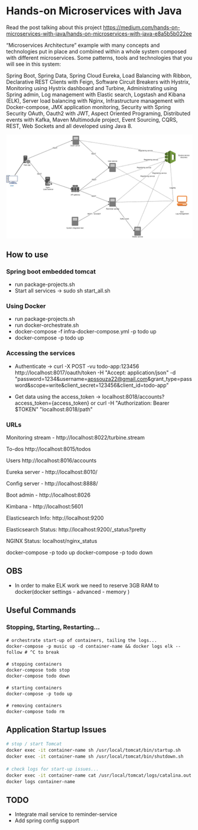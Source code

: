 # Hands-on Microservices with Java

Read the post talking about this project https://medium.com/hands-on-microservices-with-java/hands-on-microservices-with-java-e8a5b5b022ee
 
“Microservices Architecture” example with many concepts and technologies put in place and combined within a whole system composed with different microservices. 
Some patterns, tools and technologies that you will see in this system:

Spring Boot, Spring Data, Spring Cloud Eureka, Load Balancing with Ribbon, 
Declarative REST Clients with Feign, Software Circuit Breakers with Hystrix, 
Monitoring using Hystrix dashboard and Turbine, Administrating using Spring admin,
Log management with Elastic search, Logstash and Kibana (ELK), Server load balancing with Nginx,
Infrastructure management with Docker-compose, JMX application monitoring,
Security with Spring Security OAuth, Oauth2 with JWT, Aspect Oriented Programing, 
Distributed events with Kafka, Maven Multimodule project, Event Sourcing, 
CQRS, REST, Web Sockets and all developed using Java 8.

![Alt text](microservices-architecture.jpg?raw=true "microservices architecture")


## How to use

### Spring boot embedded tomcat
* run package-projects.sh
* Start all services -> sudo sh start_all.sh  

### Using Docker
* run package-projects.sh
* run docker-orchestrate.sh
* docker-compose -f infra-docker-compose.yml -p todo up
* docker-compose -p todo up 

### Accessing the services
* Authenticate -> curl -X POST -vu todo-app:123456 http://localhost:8017/oauth/token -H "Accept: application/json" -d "password=1234&username=apssouza22@gmail.com&grant_type=password&scope=write&client_secret=123456&client_id=todo-app"  

* Get data using the access_token -> localhost:8018/accounts?access_token={access_token} or curl -H "Authorization: Bearer $TOKEN" "localhost:8018/path"

### URLs
Monitoring stream - http://localhost:8022/turbine.stream

To-dos http://localhost:8015/todos

Users http://localhost:8016/accounts 

Eureka server - http://localhost:8010/

Config server - http://localhost:8888/

Boot admin - http://localhost:8026

Kimbana - http://localhost:5601

Elasticsearch Info: http://localhost:9200

Elasticsearch Status: http://localhost:9200/_status?pretty

NGINX Status: localhost/nginx_status

docker-compose -p todo up
docker-compose -p todo down

## OBS
* In order to make ELK work we need to reserve 3GB RAM to docker(docker settings - advanced - memory )

## Useful Commands

### Stopping, Starting, Restarting...

```
# orchestrate start-up of containers, tailing the logs...
docker-compose -p music up -d container-name && docker logs elk --follow # ^C to break

# stopping containers
docker-compose todo stop
docker-compose todo down

# starting containers
docker-compose -p todo up

# removing containers
docker-compose todo rm

```

## Application Startup Issues

```bash
# stop / start Tomcat
docker exec -it container-name sh /usr/local/tomcat/bin/startup.sh
docker exec -it container-name sh /usr/local/tomcat/bin/shutdown.sh

# check logs for start-up issues...
docker exec -it container-name cat /usr/local/tomcat/logs/catalina.out
docker logs container-name
```

## TODO
* Integrate mail service to reminder-service
* Add spring config support